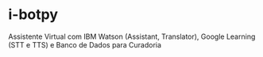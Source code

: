 # i-botpy
Assistente Virtual com IBM Watson (Assistant, Translator), Google Learning (STT e TTS) e Banco de Dados para Curadoria
